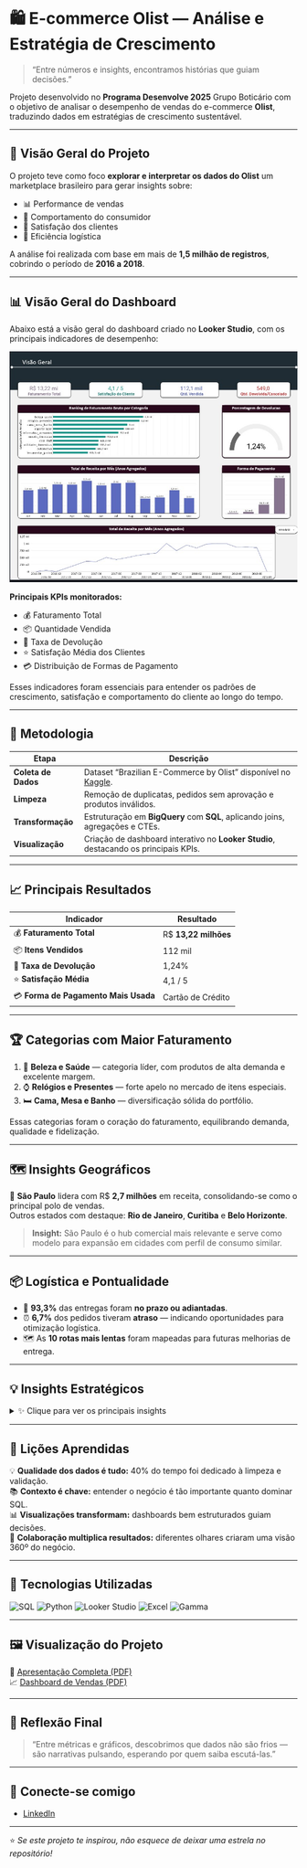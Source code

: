 
# 🛍️ E-commerce Olist — Análise e Estratégia de Crescimento

> “Entre números e insights, encontramos histórias que guiam decisões.”  

Projeto desenvolvido no **Programa Desenvolve 2025** Grupo Boticário com o objetivo de analisar o desempenho de vendas do e-commerce **Olist**, traduzindo dados em estratégias de crescimento sustentável.

---

## 🚀 Visão Geral do Projeto

O projeto teve como foco **explorar e interpretar os dados do Olist** um marketplace brasileiro para gerar insights sobre:
- 📊 Performance de vendas  
- 👥 Comportamento do consumidor  
- 💬 Satisfação dos clientes  
- 🚚 Eficiência logística  

A análise foi realizada com base em mais de **1,5 milhão de registros**, cobrindo o período de **2016 a 2018**.

---

## 📊 Visão Geral do Dashboard

Abaixo está a visão geral do dashboard criado no **Looker Studio**, com os principais indicadores de desempenho:  

![Visão Geral do Dashboard](visao_geral_dashboard.jpg)

**Principais KPIs monitorados:**
- 💰 Faturamento Total  
- 📦 Quantidade Vendida  
- 🔁 Taxa de Devolução  
- ⭐ Satisfação Média dos Clientes  
- 💳 Distribuição de Formas de Pagamento  

Esses indicadores foram essenciais para entender os padrões de crescimento, satisfação e comportamento do cliente ao longo do tempo.

---

## 🧠 Metodologia

| Etapa | Descrição |
|-------|------------|
| **Coleta de Dados** | Dataset “Brazilian E-Commerce by Olist” disponível no [Kaggle](https://www.kaggle.com/olistbr/brazilian-ecommerce).  |
| **Limpeza** | Remoção de duplicatas, pedidos sem aprovação e produtos inválidos. |
| **Transformação** | Estruturação em **BigQuery** com **SQL**, aplicando joins, agregações e CTEs. |
| **Visualização** | Criação de dashboard interativo no **Looker Studio**, destacando os principais KPIs. |

---

## 📈 Principais Resultados

| Indicador | Resultado |
|------------|------------|
| 💰 **Faturamento Total** | R$ **13,22 milhões** |
| 📦 **Itens Vendidos** | 112 mil |
| 🔁 **Taxa de Devolução** | 1,24% |
| ⭐ **Satisfação Média** | 4,1 / 5 |
| 💳 **Forma de Pagamento Mais Usada** | Cartão de Crédito |

---

## 🏆 Categorias com Maior Faturamento

1. 💅 **Beleza e Saúde** — categoria líder, com produtos de alta demanda e excelente margem.  
2. ⌚ **Relógios e Presentes** — forte apelo no mercado de itens especiais.  
3. 🛏️ **Cama, Mesa e Banho** — diversificação sólida do portfólio.  

Essas categorias foram o coração do faturamento, equilibrando demanda, qualidade e fidelização.

---

## 🗺️ Insights Geográficos

📍 **São Paulo** lidera com R$ **2,7 milhões** em receita, consolidando-se como o principal polo de vendas.  
Outros estados com destaque: **Rio de Janeiro**, **Curitiba** e **Belo Horizonte**.  

> **Insight:** São Paulo é o hub comercial mais relevante e serve como modelo para expansão em cidades com perfil de consumo similar.

---

## 📦 Logística e Pontualidade

- 🚛 **93,3%** das entregas foram **no prazo ou adiantadas**.  
- ⏰ **6,7%** dos pedidos tiveram **atraso** — indicando oportunidades para otimização logística.  
- 🗺️ As **10 rotas mais lentas** foram mapeadas para futuras melhorias de entrega.  

---

## 💡 Insights Estratégicos

<details>
<summary>✨ Clique para ver os principais insights</summary>

- 🎯 **Campanhas Pré-Setembro:** reforçar marketing antes da queda sazonal do último trimestre.  
- 🏅 **Incentivo a Vendedores:** premiar alta performance e engajamento.  
- 🔍 **Análise de Devoluções:** investigar causas raiz (produto, entrega ou defeitos).  
- 🧭 **Foco Geográfico:** expandir para cidades com perfil similar a São Paulo.  

</details>

---

## 🧩 Lições Aprendidas

💡 **Qualidade dos dados é tudo:** 40% do tempo foi dedicado à limpeza e validação.  
📚 **Contexto é chave:** entender o negócio é tão importante quanto dominar SQL.  
📊 **Visualizações transformam:** dashboards bem estruturados guiam decisões.  
🤝 **Colaboração multiplica resultados:** diferentes olhares criaram uma visão 360º do negócio.

---

## 🧰 Tecnologias Utilizadas

![SQL](https://img.shields.io/badge/SQL-BigQuery-blue?logo=googlecloud)
![Python](https://img.shields.io/badge/Python-Pandas-yellow?logo=python)
![Looker Studio](https://img.shields.io/badge/Looker%20Studio-Dashboard-1DA1F2?logo=googleanalytics)
![Excel](https://img.shields.io/badge/Excel-Data%20Cleaning-green?logo=microsoft-excel)
![Gamma](https://img.shields.io/badge/Gamma-App-purple?logo=gamma)

---

## 🖼️ Visualização do Projeto

📄 [Apresentação Completa (PDF)](Apresentação-Projeto-Final-Desenvolve-2025.pdf)  
📈 [Dashboard de Vendas (PDF)](Dashboard_vendas.pdf)

---

## 💬 Reflexão Final

> “Entre métricas e gráficos, descobrimos que dados não são frios —  
> são narrativas pulsando, esperando por quem saiba escutá-las.”

---

## 🔗 Conecte-se comigo

- [LinkedIn](https://linkedin.com/in/lucianaqa)

---

⭐ *Se este projeto te inspirou, não esquece de deixar uma estrela no repositório!*  
